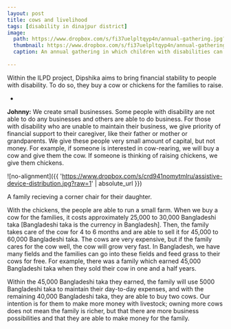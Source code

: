 ```yaml
---
layout: post
title: cows and livelihood
tags: [disability in dinajpur district]
image:
  path: https://www.dropbox.com/s/fi37uelpltqyp4n/annual-gathering.jpg?raw=1
  thumbnail: https://www.dropbox.com/s/fi37uelpltqyp4n/annual-gathering.jpg?raw=1
  caption: An annual gathering in which children with disabilities can get together to enjoy the music.
  
---
```


Within the ILPD project, Dipshika aims to bring financial stability to people with disability. To do so, they buy a cow or chickens for the families to raise. 

<!--more-->

-

**Johnny:** We create small businesses. Some people with disability are not able to do any businesses and others are able to do business. For those with disability who are unable to maintain their business, we give priority of financial support to their caregiver, like their father or mother or grandparents. We give these people very small amount of capital, but not money. For example, if someone is interested in cow-rearing, we will buy a cow and give them the cow. If someone is thinking of raising chickens, we give them chickens. 


![no-alignment]({{ 'https://www.dropbox.com/s/crd941nomytmlru/assistive-device-distribution.jpg?raw=1' | absolute_url }})
  <figcaption>A family recieving a corner chair for their daughter.</figcaption>
  
With the chickens, the people are able to run a small farm. When we buy a cow for the families, it costs approximately 25,000 to 30,000 Bangladeshi taka [Bangladeshi taka is the currency in Bangladesh]. Then, the family takes care of the cow for 4 to 6 months and are able to sell it for 45,000 to 60,000 Bangladeshi taka. The cows are very expensive, but if the family cares for the cow well, the cow will grow very fast. In Bangladesh, we have many fields and the families can go into these fields and feed grass to their cows for free. For example, there was a family which earned 45,000 Bangladeshi taka when they sold their cow in one and a half years.

Within the 45,000 Bangladeshi taka they earned, the family will use 5000 Bangladeshi taka to maintain their day-to-day expenses, and with the remaining 40,000 Bangladeshi taka, they are able to buy two cows. Our intention is for them to make more money with livestock; owning more cows does not mean the family is richer, but that there are more business possibilities and that they are able to make money for the family. 

